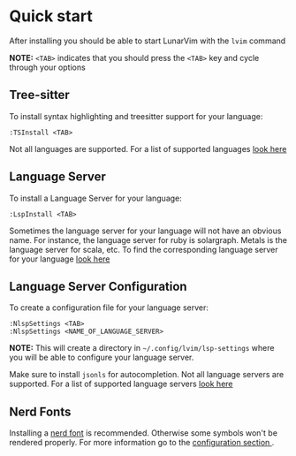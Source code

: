 # Quick start

After installing you should be able to start LunarVim with the `lvim` command

**NOTE:** `<TAB>` indicates that you should press the `<TAB>` key and cycle through your options 

## Tree-sitter
To install syntax highlighting and treesitter support for your language:

```vim
:TSInstall <TAB>
```

Not all languages are supported.  For a list of supported languages [look here](https://github.com/nvim-treesitter/nvim-treesitter#supported-languages)

## Language Server
To install a Language Server for your language:

```vim
:LspInstall <TAB>
```

Sometimes the language server for your language will not have an obvious name.  For instance, the language server for ruby is solargraph.  Metals is the language server for scala, etc.  To find the corresponding language server for your language [look here](https://github.com/kabouzeid/nvim-lspinstall)

## Language Server Configuration
To create a configuration file for your language server:

```vim
:NlspSettings <TAB>
:NlspSettings <NAME_OF_LANGUAGE_SERVER> 
```

**NOTE:** This will create a directory in `~/.config/lvim/lsp-settings` where you will be able to configure your language server.

Make sure to install `jsonls` for autocompletion.  Not all language servers are supported.  For a list of supported language servers [look here](https://github.com/tamago324/nlsp-settings.nvim/blob/main/schemas/README.md)


## Nerd Fonts
Installing a [nerd font](https://www.nerdfonts.com/) is recommended. Otherwise some symbols won't be rendered properly. For more information go to the [ configuration section ](./configuration/nerd-fonts.md#nerd-fonts).   

